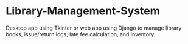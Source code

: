 # Library-Management-System
Desktop app using Tkinter or web app using Django to manage library books, issue/return logs, late fee calculation, and inventory.
